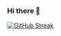 ### Hi there 👋

[![GitHub Streak](https://streak-stats.demolab.com/?user=Pliner)](https://git.io/streak-stats)
